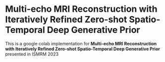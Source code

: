 # Multi-echo MRI Reconstruction with Iteratively Refined Zero-shot Spatio-Temporal Deep Generative Prior
This is a google colab implementation for **Multi-echo MRI Reconstruction with Iteratively Refined Zero-shot Spatio-Temporal Deep Generative Prior** presented in ISMRM 2023
